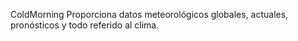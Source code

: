 ColdMorning
Proporciona datos meteorológicos globales, actuales, pronósticos y todo referido al clima.